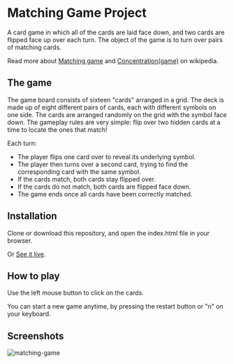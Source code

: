 # Matching Game Project

A card game in which all of the cards are laid face down, and two cards are flipped face up over each turn. The object of the game is to turn over pairs of matching cards.

Read more about [Matching game](https://en.wikipedia.org/wiki/Matching_game) and [Concentration(game)](https://en.wikipedia.org/wiki/Matching_game) on wikipedia.

## The game

The game board consists of sixteen "cards" arranged in a grid. The deck is made up of eight different pairs of cards, each with different symbols on one side. The cards are arranged randomly on the grid with the symbol face down. The gameplay rules are very simple: flip over two hidden cards at a time to locate the ones that match!

Each turn:

- The player flips one card over to reveal its underlying symbol.
- The player then turns over a second card, trying to find the corresponding card with the same symbol.
- If the cards match, both cards stay flipped over.
- If the cards do not match, both cards are flipped face down.
- The game ends once all cards have been correctly matched.

## Installation

Clone or download this repository, and open the index.html file in your browser.

Or [See it live](https://suciucalin.github.io/memory-game/).

## How to play

Use the left mouse button to click on the cards.

You can start a new game anytime, by pressing the restart button or "n" on your keyboard.

## Screenshots

![matching-game](https://user-images.githubusercontent.com/27139870/31046372-f7b0071c-a5ff-11e7-9843-aac740efe035.png)
